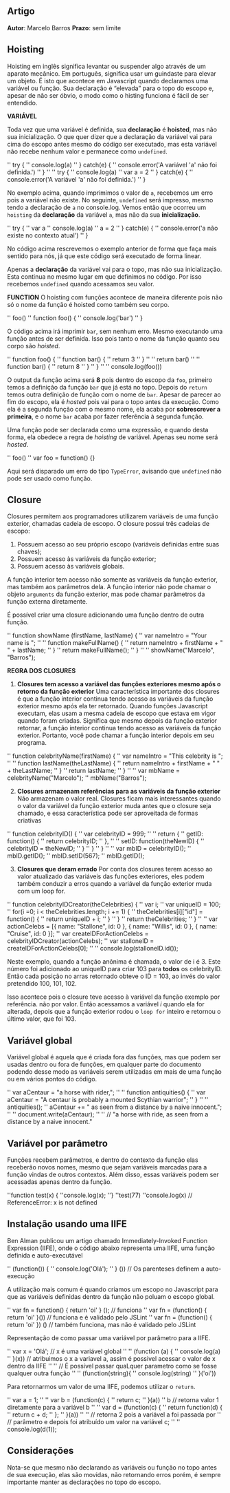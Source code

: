 ## Artigo
**Autor**: Marcelo Barros
**Prazo**: sem limite

## Hoisting
Hoisting em inglês significa levantar ou suspender algo através de um aparato mecânico. Em português, significa usar um guindaste para elevar um objeto. É isto que acontece em Javascript quando declaramos uma variável ou função. Sua declaração é “elevada” para o topo do escopo e, apesar de não ser óbvio, o modo como o histing funciona é fácil de ser entendido.

**VARIÁVEL**

Toda vez que uma variável é definida, sua **declaração** é **hoisted**, mas não sua inicialização. O que quer dizer que a declaração da variável vai para cima do escopo antes mesmo do código ser executado, mas esta variável não recebe nenhum valor e permanece como `undefined`.

'' try {
'' console.log(a)
'' } catch(e) {
'' console.error('A variável 'a' não foi definida.')
'' }
''
'' try {
'' console.log(a)
'' var a = 2
'' } catch(e) {
'' console.error('A variável 'a' não foi definida.')
'' }

No exemplo acima, quando imprimimos o valor de `a`, recebemos um erro pois a variável não existe. No seguinte, `undefined` será impresso, mesmo tendo a declaração de `a` no console.log. Vemos então que ocorreu um `hoisting` da **declaração** da variável `a`, mas não da sua **inicialização**.

'' try {
'' var a
'' console.log(a)
'' a = 2
'' } catch(e) {
'' console.error('a não existe no contexto atual')
'' }

No código acima rescrevemos o exemplo anterior de forma que faça mais sentido para nós, já que este código será executado de forma linear.

Apenas a **declaração** da variável vai para o topo, mas não sua inicialização. Esta continua no mesmo lugar em que definimos no código. Por isso recebemos `undefined` quando acessamos seu valor.

**FUNCTION**
O hoisting com funções acontece de maneira diferente pois não só o nome da função é hoisted como também seu corpo.

'' foo()
'' function foo() {
'' console.log('bar')
'' }

O código acima irá imprimir `bar`, sem nenhum erro. Mesmo executando uma função antes de ser definida. Isso pois tanto o nome da função quanto seu corpo são _hoisted_.

'' function foo() {
'' function bar() {
'' return 3
'' }
''
'' return bar()
''
'' function bar() {
'' return 8
'' }
'' }
''
'' console.log(foo())

O output da função acima será **8** pois dentro do escopo da `foo`, primeiro temos a definição da função `bar` que já está no topo. Depois do `return` temos outra definição de função com o nome de `bar`. Apesar de parecer ao fim do escopo, ela é _hosted_ pois vai para o topo antes da execução. Como ela é a segunda função com o mesmo nome, ela acaba por **sobrescrever a primeira**, e o nome `bar` acaba por fazer referência à segunda função.

Uma função pode ser declarada como uma expressão, e quando desta forma, ela obedece a regra de _hoisting_ de variável. Apenas seu nome será _hosted_.

'' foo()
'' var foo = function() {}

Aqui será disparado um erro do tipo `TypeError`, avisando que `undefined` não pode ser usado como função.

## Closure
Closures permitem aos programadores utilizarem variáveis de uma função exterior, chamadas cadeia de escopo. O closure possui três cadeias de escopo:

1. Possuem acesso ao seu próprio escopo (variáveis definidas entre suas chaves);
2. Possuem acesso às variáveis da função exterior;
3. Possuem acesso às variáveis globais.

A função interior tem acesso não somente as variáveis da função exterior, mas também aos parâmetros dela. A função interior não pode chamar o objeto `arguments` da função exterior, mas pode chamar parâmetros da função externa diretamente.

É possível criar uma closure adicionando uma função dentro de outra função.

'' function showName (firstName, lastName) {
'' var nameIntro = "Your name is ";
''
'' function makeFullName() {
'' return nameIntro + firstName + " " + lastName;
'' }
'' return makeFullName();
'' }
''
'' showName("Marcelo", "Barros");

**REGRA DOS CLOSURES**

1. **Closures tem acesso a variável das funções exteriores mesmo após o retorno da função exterior**
	Uma característica importante dos closures é que a função interior continua tendo acesso as variáveis da função exterior mesmo após ela ter retornado. Quando funções Javascript executam, elas usam a mesma cadeia de escopo que estava em vigor quando foram criadas. Significa que mesmo depois da função exterior retornar, a função interior continua tendo acesso as variáveis da função exterior. Portanto, você pode chamar a função interior depois em seu programa.

'' function celebrityName(firstName) {
	'' var nameIntro = "This celebrity is ";
	''
	'' function lastName(theLastName) {
	'' return nameIntro + firstName + " " + theLastName;
	'' }
	'' return lastName;
	'' }
	''
	'' var mbName = celebrityName("Marcelo");
	'' mbName("Barros");

2. **Closures armazenam referências para as variáveis da função exterior**
	Não armazenam o valor real. Closures ficam mais interessantes quando o valor da variável da função exterior muda antes que o closure seja chamado, e essa característica pode ser aproveitada de formas criativas

'' function celebrityID() {
	'' var celebrityID = 999;
	''
	'' return {
	'' getID: function() {
	'' return celebrityID;
	'' },
	''
	'' setID: function(theNewID) {
	'' celebrityID = theNewID;
	'' }
	'' }
	'' }
	''
	'' var mbID = celebrityID();
	'' mbID.getID();
	'' mbID.setID(567);
	'' mbID.getID();

3. **Closures que deram errado**
	Por conta dos closures terem acesso ao valor atualizado das variáveis das funções exteriores, eles podem também conduzir a erros quando a variável da função exterior muda com um loop for.

'' function celebrityIDCreator(theCelebrities) {
	'' var i;
	'' var uniqueID = 100;
	'' for(i =0; i &lt; theCelebrities.length; i += 1) {
	'' theCelebrities[i]["id"] = function() {
	'' return uniqueID + i;
	'' }
	'' }
	'' return theCelebrities;
	'' }
	''
	'' var actionCelebs = [{ name: "Stallone", id: 0 }, { name: "Willis", id: 0 }, { name: "Cruise", id: 0 }];
	'' var createIDForActionCelebs = celebrityIDCreator(actionCelebs);
	'' var stalloneID = createIDForActionCelebs[0];
	''
	'' console.log(stalloneID.id());

Neste exemplo, quando a função anônima é chamada, o valor de i é  3. Este número foi adicionado ao uniqueID para criar 103 para **todos** os celebrityID. Então cada posição no arras retornado obteve o ID = 103, ao invés do valor pretendido 100, 101, 102.

Isso acontece pois o closure teve acesso à variável da função exemplo por referência. não por valor. Então acessamos a variável _i_ quando ela for alterada, depois que a função exterior rodou o `loop for` inteiro e retornou o último valor, que foi 103.

## Variável global
Variável global é aquela que é criada fora das funções, mas que podem ser usadas dentro ou fora de funções, em qualquer parte do documento podendo desse modo as variáveis serem utilizadas em mais de uma função ou em vários pontos do código.

'' var aCentaur = "a horse with rider,";
''
'' function antiquities() {
'' var aCentaur = "A centaur is probably a mounted Scythian warrior";
'' }
''
'' antiquities();
'' aCentaur += " as seen from a distance by a naive innocent.";
''
'' document.write(aCentaur);
''
'' // "a horse with ride, as seen from a distance by a naive innocent."

## Variável por parâmetro
Funções recebem parâmetros, e dentro do contexto da função elas receberão novos nomes, mesmo que sejam variáveis marcadas para a função vindas de outros contextos. Além disso, essas variáveis podem ser acessadas apenas dentro da função.

''function test(x) {
''console.log(x);
''}
''test(77)
''console.log(x) // ReferenceError: x is not defined

## Instalação usando uma IIFE
Ben Alman publicou um artigo chamado Immediately-Invoked Function Expression (IIFE), onde o código abaixo representa uma IIFE, uma função definida e auto-executável

'' (function()) {
'' console.log('Olá');
'' } ()) // Os parenteses definem a auto-execução

A utilização mais comum é quando criamos um escopo no Javascript para que as variáveis definidas dentro da função não poluam o escopo global.

'' var fn = function() { return 'oi' } (); // funciona
'' var fn = (function() { return 'oi' }()) // funciona e é validado pelo JSLint
'' var fn = (function() { return 'oi' }) () // também funciona, mas não é validado pelo JSLint

Representação de como passar uma variável por parâmetro para a IIFE.

'' var x = 'Olá'; // x é uma variável global
''
'' (function (a) {
'' console.log(a)
'' }(x)) // atribuimos o x a variavel a, assim é possivel acessar o valor de x dentro da IIFE
''
'' // É possível passar quaLquer parametro como se fosse qualquer outra função
''
'' (function(string){
'' console.log(string)
'' }('oi'))

Para retornarmos um valor de uma IIFE, podemos utilizar o `return`.

'' var a = 1;
''
'' var b = (function(c) {
'' return c;
'' }(a))
'' b // retorna valor 1 diretamente para a variável b
''
'' var d = (function(c) {
'' return function(d) {
'' return c + d;
'' };
'' }(a))
''
'' // retorna 2 pois a variável a foi passada por
'' // parâmetro e depois foi atribuído um valor na variável c;
''
'' console.log(d(1));

## Considerações

Nota-se que mesmo não declarando as variáveis ou função no topo antes de sua execução, elas são movidas, não retornando erros porém, é sempre importante manter as declarações no topo do escopo.
